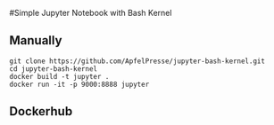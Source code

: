 #Simple Jupyter Notebook with Bash Kernel

## Manually
	git clone https://github.com/ApfelPresse/jupyter-bash-kernel.git
	cd jupyter-bash-kernel
	docker build -t jupyter .
	docker run -it -p 9000:8888 jupyter
	
## Dockerhub
	